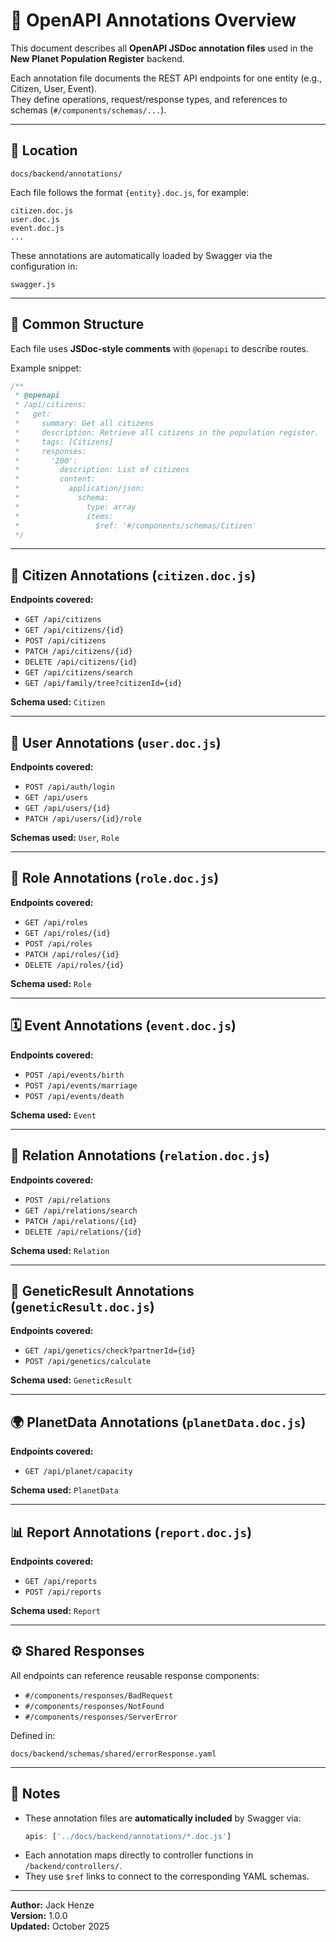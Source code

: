 # 🧩 OpenAPI Annotations Overview

This document describes all **OpenAPI JSDoc annotation files** used in the **New Planet Population Register** backend.

Each annotation file documents the REST API endpoints for one entity (e.g., Citizen, User, Event).  
They define operations, request/response types, and references to schemas (`#/components/schemas/...`).

---

## 📂 Location
```
docs/backend/annotations/
```

Each file follows the format `{entity}.doc.js`, for example:
```
citizen.doc.js
user.doc.js
event.doc.js
...
```

These annotations are automatically loaded by Swagger via the configuration in:
```
swagger.js
```

---

## 🧱 Common Structure

Each file uses **JSDoc-style comments** with `@openapi` to describe routes.

Example snippet:
```js
/**
 * @openapi
 * /api/citizens:
 *   get:
 *     summary: Get all citizens
 *     description: Retrieve all citizens in the population register.
 *     tags: [Citizens]
 *     responses:
 *       '200':
 *         description: List of citizens
 *         content:
 *           application/json:
 *             schema:
 *               type: array
 *               items:
 *                 $ref: '#/components/schemas/Citizen'
 */
```

---

## 🧍 Citizen Annotations (`citizen.doc.js`)
**Endpoints covered:**
- `GET /api/citizens`
- `GET /api/citizens/{id}`
- `POST /api/citizens`
- `PATCH /api/citizens/{id}`
- `DELETE /api/citizens/{id}`
- `GET /api/citizens/search`
- `GET /api/family/tree?citizenId={id}`

**Schema used:** `Citizen`

---

## 👤 User Annotations (`user.doc.js`)
**Endpoints covered:**
- `POST /api/auth/login`
- `GET /api/users`
- `GET /api/users/{id}`
- `PATCH /api/users/{id}/role`

**Schemas used:** `User`, `Role`

---

## 🧾 Role Annotations (`role.doc.js`)
**Endpoints covered:**
- `GET /api/roles`
- `GET /api/roles/{id}`
- `POST /api/roles`
- `PATCH /api/roles/{id}`
- `DELETE /api/roles/{id}`

**Schema used:** `Role`

---

## 🗓️ Event Annotations (`event.doc.js`)
**Endpoints covered:**
- `POST /api/events/birth`
- `POST /api/events/marriage`
- `POST /api/events/death`

**Schema used:** `Event`

---

## 🔗 Relation Annotations (`relation.doc.js`)
**Endpoints covered:**
- `POST /api/relations`
- `GET /api/relations/search`
- `PATCH /api/relations/{id}`
- `DELETE /api/relations/{id}`

**Schema used:** `Relation`

---

## 🧬 GeneticResult Annotations (`geneticResult.doc.js`)
**Endpoints covered:**
- `GET /api/genetics/check?partnerId={id}`
- `POST /api/genetics/calculate`

**Schema used:** `GeneticResult`

---

## 🌍 PlanetData Annotations (`planetData.doc.js`)
**Endpoints covered:**
- `GET /api/planet/capacity`

**Schema used:** `PlanetData`

---

## 📊 Report Annotations (`report.doc.js`)
**Endpoints covered:**
- `GET /api/reports`
- `POST /api/reports`

**Schema used:** `Report`

---

## ⚙️ Shared Responses
All endpoints can reference reusable response components:
- `#/components/responses/BadRequest`
- `#/components/responses/NotFound`
- `#/components/responses/ServerError`

Defined in:
```
docs/backend/schemas/shared/errorResponse.yaml
```

---

## 🧾 Notes
- These annotation files are **automatically included** by Swagger via:
  ```js
  apis: ['../docs/backend/annotations/*.doc.js']
  ```
- Each annotation maps directly to controller functions in `/backend/controllers/`.
- They use `$ref` links to connect to the corresponding YAML schemas.

---

**Author:** Jack Henze  
**Version:** 1.0.0  
**Updated:** October 2025
